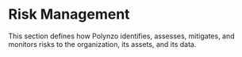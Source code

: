 # Risk Management

This section defines how Polynzo identifies, assesses, mitigates, and monitors risks to the organization, its assets, and its data.
